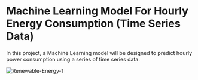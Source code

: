 # Machine Learning Model For Hourly Energy Consumption (Time Series Data)
In this project, a Machine Learning model will be designed to predict hourly power consumption using a series of time series data.

![Renewable-Energy-1](https://user-images.githubusercontent.com/42953630/134098912-b23a3936-6b10-4da7-bbde-7c9b6d66fca8.jpeg)
